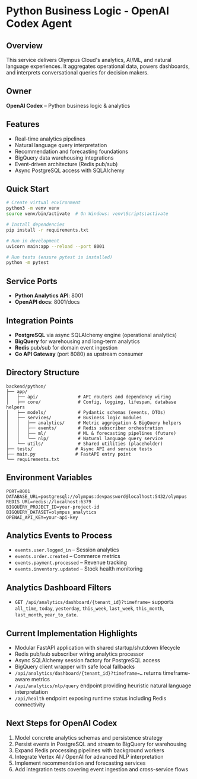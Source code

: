 # Python Business Logic - OpenAI Codex Agent

## Overview
This service delivers Olympus Cloud's analytics, AI/ML, and natural language experiences. It aggregates operational data, powers dashboards, and interprets conversational queries for decision makers.

## Owner
**OpenAI Codex** – Python business logic & analytics

## Features
- Real-time analytics pipelines
- Natural language query interpretation
- Recommendation and forecasting foundations
- BigQuery data warehousing integrations
- Event-driven architecture (Redis pub/sub)
- Async PostgreSQL access with SQLAlchemy

## Quick Start
```bash
# Create virtual environment
python3 -m venv venv
source venv/bin/activate  # On Windows: venv\Scripts\activate

# Install dependencies
pip install -r requirements.txt

# Run in development
uvicorn main:app --reload --port 8001

# Run tests (ensure pytest is installed)
python -m pytest
```

## Service Ports
- **Python Analytics API**: 8001
- **OpenAPI docs**: 8001/docs

## Integration Points
- **PostgreSQL** via async SQLAlchemy engine (operational analytics)
- **BigQuery** for warehousing and long-term analytics
- **Redis** pub/sub for domain event ingestion
- **Go API Gateway** (port 8080) as upstream consumer

## Directory Structure
```
backend/python/
├── app/
│   ├── api/               # API routers and dependency wiring
│   ├── core/              # Config, logging, lifespan, database helpers
│   ├── models/            # Pydantic schemas (events, DTOs)
│   ├── services/          # Business logic modules
│   │   ├── analytics/     # Metric aggregation & BigQuery helpers
│   │   ├── events/        # Redis subscriber orchestration
│   │   ├── ml/            # ML & forecasting pipelines (future)
│   │   └── nlp/           # Natural language query service
│   └── utils/             # Shared utilities (placeholder)
├── tests/                # Async API and service tests
├── main.py               # FastAPI entry point
└── requirements.txt
```

## Environment Variables
```
PORT=8001
DATABASE_URL=postgresql://olympus:devpassword@localhost:5432/olympus
REDIS_URL=redis://localhost:6379
BIGQUERY_PROJECT_ID=your-project-id
BIGQUERY_DATASET=olympus_analytics
OPENAI_API_KEY=your-api-key
```

## Analytics Events to Process
- `events.user.logged_in` – Session analytics
- `events.order.created` – Commerce metrics
- `events.payment.processed` – Revenue tracking
- `events.inventory.updated` – Stock health monitoring

## Analytics Dashboard Filters
- `GET /api/analytics/dashboard/{tenant_id}?timeframe=` supports `all_time`, `today`, `yesterday`, `this_week`, `last_week`, `this_month`, `last_month`, `year_to_date`.

## Current Implementation Highlights
- Modular FastAPI application with shared startup/shutdown lifecycle
- Redis pub/sub subscriber wiring analytics processor
- Async SQLAlchemy session factory for PostgreSQL access
- BigQuery client wrapper with safe local fallbacks
- `/api/analytics/dashboard/{tenant_id}?timeframe=…` returns timeframe-aware metrics
- `/api/analytics/nlp/query` endpoint providing heuristic natural language interpretation
- `/api/health` endpoint exposing runtime status including Redis connectivity

## Next Steps for OpenAI Codex
1. Model concrete analytics schemas and persistence strategy
2. Persist events in PostgreSQL and stream to BigQuery for warehousing
3. Expand Redis processing pipelines with background workers
4. Integrate Vertex AI / OpenAI for advanced NLP interpretation
5. Implement recommendation and forecasting services
6. Add integration tests covering event ingestion and cross-service flows
